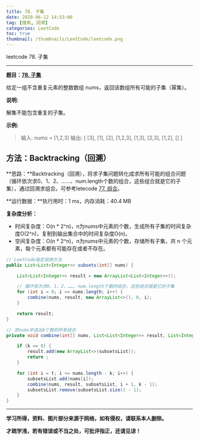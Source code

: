 ```yaml
---
title: 78. 子集
date: 2020-06-12 14:53:00
tag: [搜索, 回溯]
categories: LeetCode
toc: true
thumbnail: /thumbnails/LeetCode/leetcode.png
---
```


leetcode 78. 子集

<!--more-->

---

**题目：[78. 子集](https://leetcode-cn.com/problems/subsets/)**

给定一组不含重复元素的整数数组 nums，返回该数组所有可能的子集（幂集）。

**说明:**

解集不能包含重复的子集。

**示例:**

> 输入: nums = [1,2,3]
> 输出:
> [
> 	[3],
> 	[1],
> 	[2],
>	[1,2,3],
>	[1,3],
>	[2,3],
>	[1,2],
>	[]
> ] 

## 方法：Backtracking（回溯）

**思路：**Backtracking（回溯），将求子集问题转化成求所有可能的组合问题（循环依次求0、1、2、……、num.length个数的组合，这些组合就是它的子集），通过回溯求组合。可参考letecode [77. 组合](https://crazy-sky.github.io/2020/06/12/77.%20组合/)。

**运行数据：**执行用时：1 ms，内存消耗：40.4 MB

**复杂度分析：**

* 时间复杂度：O(n * 2^n)，n为nums中元素的个数，生成所有子集的时间复杂度O(2^n)，复制到输出集合中的时间复杂度O(n)。
* 空间复杂度：O(n * 2^n)，n为nums中元素的个数，存储所有子集，共 n 个元素，每个元素都有可能存在或者不存在。

```java
// LeetCode指定调用方法 
public List<List<Integer>> subsets(int[] nums) {

    List<List<Integer>> result = new ArrayList<List<Integer>>();

    // 循环依次求0、1、2、……、num.length个数的组合，这些组合就是它的子集
    for (int i = 0; i <= nums.length; i++) {
        combine(nums, result, new ArrayList<>(), 0, i);
    }

    return result;
}

// 求nums中选出k个数的所有组合
private void combine(int[] nums, List<List<Integer>> result, List<Integer> subsetsList, int t, int k) {

    if (k == 0) {
        result.add(new ArrayList<>(subsetsList));
        return ;
    }

    for (int i = t; i <= nums.length - k; i++) {
        subsetsList.add(nums[i]);
        combine(nums, result, subsetsList, i + 1, k - 1);
        subsetsList.remove(subsetsList.size() - 1);
    }
}
```

---

**学习所得，资料、图片部分来源于网络，如有侵权，请联系本人删除。**

**才疏学浅，若有错误或不当之处，可批评指正，还请见谅！**